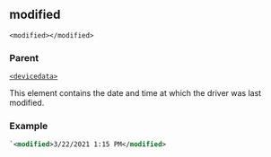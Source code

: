 ## modified

`<modified></modified>`


### Parent

[`<devicedata>`][1]


This element contains the date and time at which the driver was last modified.


### Example

```xml
`<modified>3/22/2021 1:15 PM</modified>
```


[1]:	https://control4.github.io/docs-driverworks-xml/#devicedata
